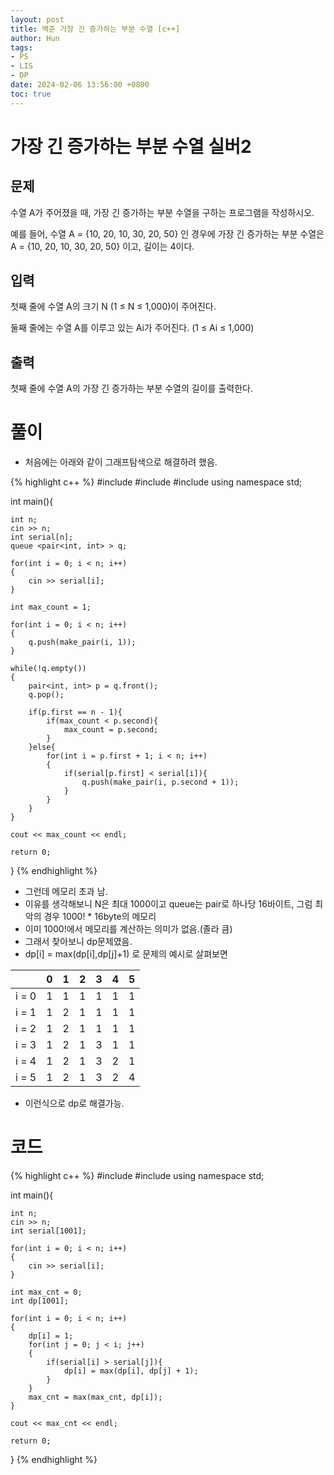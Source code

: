 ```yaml
---
layout: post
title: 백준 가장 긴 증가하는 부분 수열 [c++]
author: Hun
tags:
- PS
- LIS
- DP
date: 2024-02-06 13:56:00 +0800
toc: true
---
```


# 가장 긴 증가하는 부분 수열 실버2

## 문제
수열 A가 주어졌을 때, 가장 긴 증가하는 부분 수열을 구하는 프로그램을 작성하시오.

예를 들어, 수열 A = {10, 20, 10, 30, 20, 50} 인 경우에 가장 긴 증가하는 부분 수열은 A = {10, 20, 10, 30, 20, 50} 이고, 길이는 4이다.

## 입력
첫째 줄에 수열 A의 크기 N (1 ≤ N ≤ 1,000)이 주어진다.

둘째 줄에는 수열 A를 이루고 있는 Ai가 주어진다. (1 ≤ Ai ≤ 1,000)

## 출력
첫째 줄에 수열 A의 가장 긴 증가하는 부분 수열의 길이를 출력한다.

# 풀이
- 처음에는 아래와 같이 그래프탐색으로 해결하려 했음.

{% highlight c++ %}
#include <iostream>
#include <vector>
#include <queue>
using namespace std;

int main(){

    int n;
    cin >> n;
    int serial[n];
    queue <pair<int, int> > q;

    for(int i = 0; i < n; i++)
    {
        cin >> serial[i];
    }

    int max_count = 1;

    for(int i = 0; i < n; i++)
    {
        q.push(make_pair(i, 1));
    }

    while(!q.empty())
    {
        pair<int, int> p = q.front();
        q.pop();

        if(p.first == n - 1){
            if(max_count < p.second){
                max_count = p.second;
            }   
        }else{
            for(int i = p.first + 1; i < n; i++)
            {
                if(serial[p.first] < serial[i]){
                    q.push(make_pair(i, p.second + 1));
                }
            }
        }
    }

    cout << max_count << endl;

    return 0;
}
{% endhighlight %}

- 그런데 메모리 초과 남.
- 이유를 생각해보니 N은 최대 1000이고 queue는 pair로 하나당 16바이트, 그럼 최악의 경우 1000! * 16byte의 메모리
- 이미 1000!에서 메모리를 계산하는 의미가 없음.(졸라 큼)
- 그래서 찾아보니 dp문제였음.
- dp[i] = max(dp[i],dp[j]+1) 로 문제의 예시로 살펴보면

|  | 0 | 1 | 2 | 3 | 4 | 5 |
| --- | --- | --- | --- | --- | --- | --- |
| i = 0 | 1 | 1 | 1 | 1 | 1 | 1 |
| i = 1 | 1 | 2 | 1 | 1 | 1 | 1 | 
| i = 2 | 1 | 2 | 1 | 1 | 1 | 1 |
| i = 3 | 1 | 2 | 1 | 3 | 1 | 1 |
| i = 4 | 1 | 2 | 1 | 3 | 2 | 1 |
| i = 5 | 1 | 2 | 1 | 3 | 2 | 4 |

- 이런식으로 dp로 해결가능.

# 코드
{% highlight c++ %}
#include <iostream>
#include <algorithm>
using namespace std;

int main(){

    int n;
    cin >> n;
    int serial[1001];

    for(int i = 0; i < n; i++)
    {
        cin >> serial[i];
    }

    int max_cnt = 0;
    int dp[1001];

    for(int i = 0; i < n; i++)
    {
        dp[i] = 1;
        for(int j = 0; j < i; j++)
        {
            if(serial[i] > serial[j]){
                dp[i] = max(dp[i], dp[j] + 1);
            }
        }
        max_cnt = max(max_cnt, dp[i]);
    }

    cout << max_cnt << endl;

    return 0;
}
{% endhighlight %}
